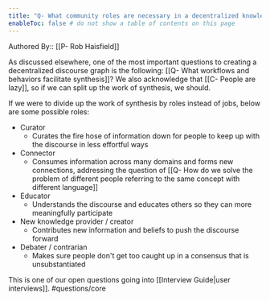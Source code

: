 ```yaml
---
title: "Q- What community roles are necessary in a decentralized knowledge graph"
enableToc: false # do not show a table of contents on this page
---
```

Authored By:: [[P- Rob Haisfield]]

As discussed elsewhere, one of the most important questions to creating a decentralized discourse graph is the following: [[Q- What workflows and behaviors facilitate synthesis]]? We also acknowledge that [[C- People are lazy]], so if we can split up the work of synthesis, we should.

If we were to divide up the work of synthesis by roles instead of jobs, below are some possible roles:
- Curator
	- Curates the fire hose of information down for people to keep up with the discourse in less effortful ways
- Connector
	- Consumes information across many domains and forms new connections, addressing the question of [[Q- How do we solve the problem of different people referring to the same concept with different language]]
- Educator
	- Understands the discourse and educates others so they can more meaningfully participate
- New knowledge provider / creator
	- Contributes new information and beliefs to push the discourse forward
- Debater / contrarian
	- Makes sure people don't get too caught up in a consensus that is unsubstantiated

This is one of our open questions going into [[Interview Guide|user interviews]]. #questions/core